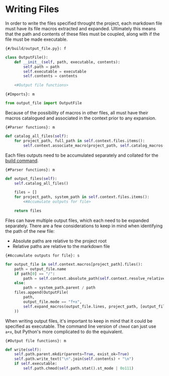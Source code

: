 # Writing Files

In order to write the files specified throught the project, each markdown file must have its file macros extracted and expanded. Ultimately this means that the path and contents of these files must be coupled, along with if the file must be made executable.

`{#/build/output_file.py}: f`
```python
class OutputFile():
    def __init__(self, path, executable, contents):
        self.path = path
        self.executable = executable
        self.contents = contents

    <#Output file functions>
```

`{#Imports}: m`
```python
from output_file import OutputFile
```

Because of the possibility of macros in other files, all must have their macros catalogued and associated in the context prior to any expansion.

`{#Parser functions}: m`
```python
def catalog_all_files(self):
    for project_path, full_path in self.context.files.items():
        self.context.associate_macro(project_path, self.catalog_macros(full_path))
```

Each files outputs need to be accumulated separately and collated for the [build command](/1_CLI/2_Build.md).

`{#Parser functions}: m`
```python
def output_files(self):
    self.catalog_all_files()

    files = []
    for project_path, system_path in self.context.files.items():
        <#Accumulate outputs for file>

    return files
```

Files can have multiple output files, which each need to be expanded separately. There are a few considerations to keep in mind when identifying the path of the new file:

* Absolute paths are relative to the project root
* Relative paths are relative to the markdown file

`{#Accumulate outputs for file}: s`
```python
for output_file in self.context.macros[project_path].files():
    path = output_file.name
    if path[0] == "/":
        path = self.context.absolute_path(self.context.resolve_relative_path(Path(project_path), path))
    else:
        path = system_path.parent / path
    files.append(OutputFile(
        path,
        output_file.mode == "f+x",
        self.expand_macros(output_file.lines, project_path, [output_file.name])
    ))
```

When writing output files, it's important to keep in mind that it could be specified as executable. The command line version of `chmod` can just use `a+x`, but Python's more complicated to do the equivalent.

`{#Output file functions}: m`
```python
def write(self):
    self.path.parent.mkdir(parents=True, exist_ok=True)
    self.path.write_text("\n".join(self.contents) + "\n")
    if self.executable:
        self.path.chmod(self.path.stat().st_mode | 0o111)
```
